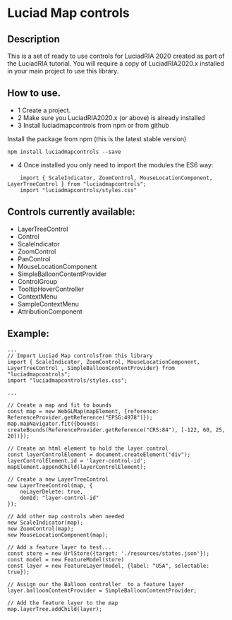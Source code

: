 # Luciad Map controls
 
## Description 
This is a set of ready to use controls for LuciadRIA 2020 created as part of the LuciadRIA tutorial. 
You will require a copy of LuciadRIA2020.x installed in your main project to use this library. 

## How to use.  
* 1 Create a project. 
* 2 Make sure you LuciadRIA2020.x (or above) is already installed 
* 3 Install luciadmapcontrols from npm or from github

Install the package from npm (this is the latest stable version)
```
npm install luciadmapcontrols --save
```

* 4 Once installed you only need to import the modules the ES6 way:
```
    import { ScaleIndicator, ZoomControl, MouseLocationComponent, LayerTreeControl } from "luciadmapcontrols";
    import "luciadmapcontrols/styles.css"
```

## Controls currently available:
 * LayerTreeControl
 * Control
 * ScaleIndicator
 * ZoomControl
 * PanControl
 * MouseLocationComponent
 * SimpleBalloonContentProvider
 * ControlGroup
 * TooltipHoverController
 * ContextMenu
 * SampleContextMenu
 * AttributionComponent


## Example:
```
...
// Import Luciad Map controlsfrom this library
import { ScaleIndicator, ZoomControl, MouseLocationComponent, LayerTreeControl , SimpleBalloonContentProvider} from "luciadmapcontrols";
import "luciadmapcontrols/styles.css";

...

// Create a map and fit to bounds
const map = new WebGLMap(mapElement, {reference: ReferenceProvider.getReference("EPSG:4978")});
map.mapNavigator.fit({bounds: createBounds(ReferenceProvider.getReference("CRS:84"), [-122, 60, 25, 20])});

// Create an html element to hold the layer control
const layerControlElement = document.createElement("div");
layerControlElement.id = 'layer-control-id';
mapElement.appendChild(layerControlElement);

// Create a new LayerTreeControl
new LayerTreeControl(map, {
    noLayerDelete: true,
    domId: "layer-control-id"
});

// Add other map controls when needed
new ScaleIndicator(map);
new ZoomControl(map);
new MouseLocationComponent(map);

// Add a feature layer to test...
const store = new UrlStore({target: './resources/states.json'});
const model = new FeatureModel(store)
const layer = new FeatureLayer(model, {label: "USA", selectable: true});

// Assign our the Balloon controller  to a feature layer
layer.balloonContentProvider = SimpleBalloonContentProvider;

// Add the feature layer to the map
map.layerTree.addChild(layer);

```
